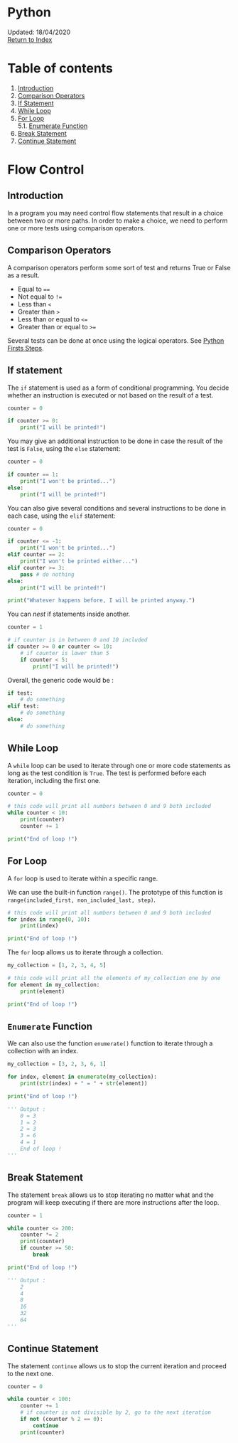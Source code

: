 Python
=========================
Updated: 18/04/2020\
[Return to Index](./00_python_index.md)

# Table of contents

1. [Introduction](#introduction)
2. [Comparison Operators](#comparison-operators)
3. [If Statement](#if-statement)
4. [While Loop](#while-loop)
5. [For Loop](#for-loop)\
5.1. [Enumerate Function](#enumerate-function)
6. [Break Statement](#break-statement)
7. [Continue Statement](#continue-statement)

# Flow Control

## Introduction

In a program you may need control flow statements that result in a choice between two or more paths. In order to make a choice, we need to perform one or more tests using comparison operators.

## Comparison Operators

A comparison operators perform some sort of test and returns True or False as a result. 

* Equal to ``==``
* Not equal to ``!=``
* Less than ``<``
* Greater than ``>``
* Less than or equal to ``<=``
* Greater than or equal to ``>=``

Several tests can be done at once using the logical operators. See [Python Firsts Steps](./python_firsts_tests.md).

## If statement

The ``if`` statement is used as a form of conditional programming. You decide whether an instruction is executed or not based on the result of a test.

```python
counter = 0

if counter >= 0:
	print("I will be printed!")
```

You may give an additional instruction to be done in case the result of the test is ``False``, using the ``else`` statement:

```python
counter = 0

if counter == 1:
	print("I won't be printed...")
else:
	print("I will be printed!")
```

You can also give several conditions and several instructions to be done in each case, using the ``elif`` statement:

```python
counter = 0

if counter <= -1:
	print("I won't be printed...")
elif counter == 2:
	print("I won't be printed either...")
elif counter >= 3:
	pass # do nothing
else:
	print("I will be printed!")

print("Whatever happens before, I will be printed anyway.")
```

You can *nest* if statements inside another.

```python
counter = 1

# if counter is in between 0 and 10 included
if counter >= 0 or counter <= 10:
	# if counter is lower than 5
	if counter < 5:
		print("I will be printed!")
```

Overall, the generic code would be :

```python
if test:
	# do something
elif test:
	# do something
else:
	# do something
```

## While Loop

A ``while`` loop can be used to iterate through one or more code statements as long as the test condition is ``True``. The test is performed before each iteration, including the first one.

```python
counter = 0

# this code will print all numbers between 0 and 9 both included
while counter < 10:
	print(counter)
	counter += 1

print("End of loop !")
```

## For Loop

A ``for`` loop is used to iterate within a specific range.

We can use the built-in function ``range()``. The prototype of this function is ``range(included_first, non_included_last, step)``.

```python
# this code will print all numbers between 0 and 9 both included
for index in range(0, 10):
	print(index)

print("End of loop !")
```

The ``for`` loop allows us to iterate through a collection.

```python
my_collection = [1, 2, 3, 4, 5]

# this code will print all the elements of my_collection one by one
for element in my_collection:
	print(element)

print("End of loop !")
```

## ``Enumerate`` Function

We can also use the function ``enumerate()`` function to iterate through a collection with an index.

```python
my_collection = [3, 2, 3, 6, 1]

for index, element in enumerate(my_collection):
	print(str(index) + " = " + str(element))

print("End of loop !")

''' Output :
	0 = 3
	1 = 2
	2 = 3
	3 = 6
	4 = 1
	End of loop !
'''
```

## Break Statement

The statement ``break`` allows us to stop iterating no matter what and the program will keep executing if there are more instructions after the loop.

```python
counter = 1

while counter <= 200:
	counter *= 2
	print(counter)
	if counter >= 50:
		break

print("End of loop !")

''' Output :
	2
	4
	8
	16
	32
	64
'''
```

## Continue Statement

The statement ``continue`` allows us to stop the current iteration and proceed to the next one.

```python
counter = 0

while counter < 100:
    counter += 1
    # if counter is not divisible by 2, go to the next iteration 
    if not (counter % 2 == 0):
        continue
    print(counter)
```